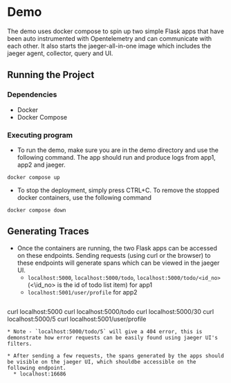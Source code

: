 # Demo

The demo uses docker compose to spin up two simple Flask apps that have been auto instrumented with Opentelemetry and can communicate with each other. It also starts the jaeger-all-in-one image which includes the jaeger agent, collector, query and UI.

## Running the Project

### Dependencies

* Docker
* Docker Compose

### Executing program

* To run the demo, make sure you are in the demo directory and use the following command. The app should run and produce logs from app1, app2 and jaeger.
```
docker compose up
```
* To stop the deployment, simply press CTRL+C. To remove the stopped docker containers, use the following command
```
docker compose down
```

## Generating Traces

* Once the containers are running, the two Flask apps can be accessed on these endpoints. Sending requests (using curl or the browser) to these endpoints will generate spans which can be viewed in the jaeger UI.
  * `localhost:5000`, `localhost:5000/todo`, `localhost:5000/todo/<id_no>` (<\id_no> is the id of todo list item) for app1
  * `localhost:5001/user/profile` for app2
  ```
curl localhost:5000
curl localhost:5000/todo
curl localhost:5000/30
curl localhost:5000/5
curl localhost:5001/user/profile
```
* Note - `localhost:5000/todo/5` will give a 404 error, this is demonstrate how error requests can be easily found using jaeger UI's filters.

* After sending a few requests, the spans generated by the apps should be visible on the jaeger UI, which shouldbe accessible on the following endpoint.
  * localhost:16686
